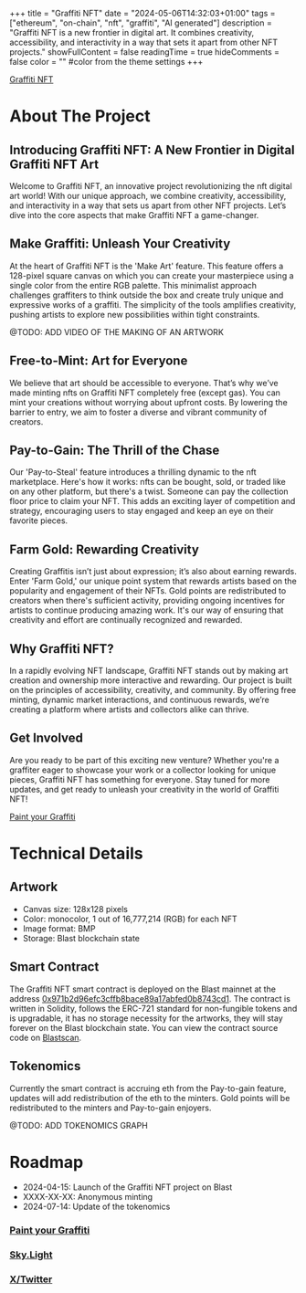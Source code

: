 +++
title = "Graffiti NFT"
date = "2024-05-06T14:32:03+01:00"
tags = ["ethereum", "on-chain", "nft", "graffiti", "AI generated"]
description = "Graffiti NFT is a new frontier in digital art. It combines creativity, accessibility, and interactivity in a way that sets it apart from other NFT projects."
showFullContent = false
readingTime = true
hideComments = false
color = "" #color from the theme settings
+++

[Graffiti NFT](https://g.6120.eu)

# About The Project

## Introducing Graffiti NFT: A New Frontier in Digital Graffiti NFT Art
Welcome to Graffiti NFT, an innovative project revolutionizing the nft digital art world! With our unique approach, we combine creativity, accessibility, and interactivity in a way that sets us apart from other NFT projects. Let’s dive into the core aspects that make Graffiti NFT a game-changer.

## Make Graffiti: Unleash Your Creativity
At the heart of Graffiti NFT is the 'Make Art' feature. This feature offers a 128-pixel square canvas on which you can create your masterpiece using a single color from the entire RGB palette. This minimalist approach challenges graffiters to think outside the box and create truly unique and expressive works of a graffiti. The simplicity of the tools amplifies creativity, pushing artists to explore new possibilities within tight constraints.

@TODO: ADD VIDEO OF THE MAKING OF AN ARTWORK

## Free-to-Mint: Art for Everyone
We believe that art should be accessible to everyone. That’s why we’ve made minting nfts on Graffiti NFT completely free (except gas). You can mint your creations without worrying about upfront costs. By lowering the barrier to entry, we aim to foster a diverse and vibrant community of creators.

## Pay-to-Gain: The Thrill of the Chase
Our 'Pay-to-Steal' feature introduces a thrilling dynamic to the nft marketplace. Here's how it works: nfts can be bought, sold, or traded like on any other platform, but there's a twist. Someone can pay the collection floor price to claim your NFT. This adds an exciting layer of competition and strategy, encouraging users to stay engaged and keep an eye on their favorite pieces.

## Farm Gold: Rewarding Creativity
Creating Graffitis isn’t just about expression; it’s also about earning rewards. Enter 'Farm Gold,' our unique point system that rewards artists based on the popularity and engagement of their NFTs. Gold points are redistributed to creators when there's sufficient activity, providing ongoing incentives for artists to continue producing amazing work. It's our way of ensuring that creativity and effort are continually recognized and rewarded.

## Why Graffiti NFT?
In a rapidly evolving NFT landscape, Graffiti NFT stands out by making art creation and ownership more interactive and rewarding. Our project is built on the principles of accessibility, creativity, and community. By offering free minting, dynamic market interactions, and continuous rewards, we’re creating a platform where artists and collectors alike can thrive.


## Get Involved
Are you ready to be part of this exciting new venture? Whether you're a graffiter eager to showcase your work or a collector looking for unique pieces, Graffiti NFT has something for everyone. Stay tuned for more updates, and get ready to unleash your creativity in the world of Graffiti NFT!

[Paint your Graffiti](https://g.6120.eu/mint)

# Technical Details

## Artwork
 - Canvas size: 128x128 pixels
 - Color: monocolor, 1 out of 16,777,214 (RGB) for each NFT
 - Image format: BMP
 - Storage: Blast blockchain state

## Smart Contract
The Graffiti NFT smart contract is deployed on the Blast mainnet at the address [0x971b2d96efc3cffb8bace89a17abfed0b8743cd1](https://blastscan.io/address/0x971b2d96efc3cffb8bace89a17abfed0b8743cd1). The contract is written in Solidity, follows the ERC-721 standard for non-fungible tokens and is upgradable, it has no storage necessity for the artworks, they will stay forever on the Blast blockchain state. You can view the contract source code on [Blastscan](https://blastscan.io/address/0x971b2d96efc3cffb8bace89a17abfed0b8743cd1#readProxyContract).

## Tokenomics
Currently the smart contract is accruing eth from the Pay-to-gain feature, updates will add redistribution of the eth to the minters.
Gold points will be redistributed to the minters and Pay-to-gain enjoyers.

@TODO: ADD TOKENOMICS GRAPH

# Roadmap
 - 2024-04-15: Launch of the Graffiti NFT project on Blast
 - XXXX-XX-XX: Anonymous minting
 - 2024-07-14: Update of the tokenomics

### [Paint your Graffiti](https://g.6120.eu/mint)
### [Sky.Light](https://sky-light-sl.com)

### [X/Twitter](https://x.com/GraffitiBLKCHN)